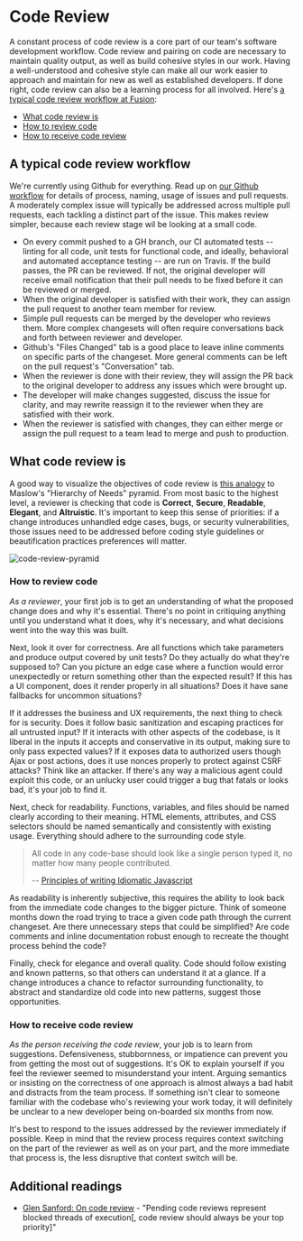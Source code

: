 # Code Review

A constant process of code review is a core part of our team's software
development workflow. Code review and pairing on code are necessary to
maintain quality output, as well as build cohesive styles in our work.
Having a well-understood and cohesive style can make all our work easier
to approach and maintain for new as well as established developers. If
done right, code review can also be a learning process for all involved.
Here's [a typical code review workflow at
Fusion](#a-typical-code-review-workflow):

- [What code review is](#what-code-review-is)
- [How to review code](#how-to-review-code)
- [How to receive code review](#how-to-receive-code-review)

## A typical code review workflow

We're currently using Github for everything. Read up on [our Github
workflow](../tools/github.md) for details of process, naming, usage of issues
and pull requests. A moderately complex issue will typically be addressed
across multiple pull requests, each tackling a distinct part of the issue. This
makes review simpler, because each review stage wil be looking at a small code.

- On every commit pushed to a GH branch, our CI automated tests -- linting for
  all code, unit tests for functional code, and ideally, behavioral and
  automated acceptance testing -- are run on Travis.  If the build passes,
  the PR can be reviewed.  If not, the original developer will receive email
  notification that their pull needs to be fixed before it can be reviewed or
  merged.
- When the original developer is satisfied with their work, they can assign the
  pull request to another team member for review. 
- Simple pull requests can be merged by the developer who reviews them. More
  complex changesets will often require conversations back and forth between
  reviewer and developer. 
- Github's "Files Changed" tab is a good place to leave inline comments on
  specific parts of the changeset. More general comments can be left on the
  pull request's "Conversation" tab.  
- When the reviewer is done with their review, they will assign the PR back to
  the original developer to address any issues which were brought up.
- The developer will make changes suggested, discuss the issue for clarity, and
  may rewrite  reassign it to the reviewer when they are satisfied with their
  work.
- When the reviewer is satisfied with changes, they can either merge or assign
  the pull request to a team lead to merge and push to production.


## What code review is

A good way to visualize the objectives of code review is [this
analogy](http://blog.d3in.org/post/111338685456/maslows-pyramid-of-code-review)
to Maslow's "Hierarchy of Needs" pyramid. From most basic to the highest level,
a reviewer is checking that code is **Correct**, **Secure**, **Readable**,
**Elegant**, and **Altruistic**. It's important to keep this sense of
priorities: if a change introduces unhandled edge cases, bugs, or security
vulnerabilities, those issues need to be addressed before coding style
guidelines or beautification practices preferences will matter.

![code-review-pyramid](https://cloud.githubusercontent.com/assets/665992/7326019/1603bcd2-ea77-11e4-8510-4d7f76ca2ad1.png)


### How to review code

*As a reviewer*, your first job is to get an understanding of what the proposed
change does and why it's essential. There's no point in critiquing anything
until you understand what it does, why it's necessary, and what decisions went
into the way this was built.

Next, look it over for correctness. Are all functions which take parameters and
produce output covered by unit tests? Do they actually do what they're supposed
to? Can you picture an edge case where a function would error unexpectedly or
return something other than the expected result? If this has a UI component,
does it render properly in all situations? Does it have sane fallbacks for
uncommon situations? 

If it addresses the business and UX requirements, the next thing to check for
is security.  Does it follow basic sanitization and escaping practices for all
untrusted input? If it interacts with other aspects of the codebase, is it
liberal in the inputs it accepts and conservative in its output,
making sure to only pass expected values?  If it exposes data to authorized
users though Ajax or post actions, does it use nonces properly to protect
against CSRF attacks?  Think like an attacker. If there's any way a malicious
agent could exploit this code, or an unlucky user could trigger a bug that
fatals or looks bad, it's your job to find it.

Next, check for readability. Functions, variables, and files should be named
clearly according to their meaning. HTML elements, attributes, and CSS
selectors should be named semantically and consistently with existing usage.
Everything should adhere to the surrounding code style. 

> All code in any code-base should look like a single person typed it, no
> matter how many people contributed.  
>
> -- [Principles of writing Idiomatic Javascript](https://github.com/rwaldron/idiomatic.js/)

As readability is inherently subjective, this requires the ability to look back
from the immediate code changes to the bigger picture. Think of someone months
down the road trying to trace a given code path through the current changeset.
Are there unnecessary steps that could be simplified? Are code comments and
inline documentation robust enough to recreate the thought process behind the
code?

Finally, check for elegance and overall quality. Code should follow existing
and known patterns, so that others can understand it at a glance. If a change
introduces a chance to refactor surrounding functionality, to abstract and
standardize old code into new patterns, suggest those opportunities. 


### How to receive code review

*As the person receiving the code review*, your job is to learn from
suggestions. Defensiveness, stubbornness, or impatience can prevent you from
getting the most out of suggestions. It's OK to explain yourself if you feel
the reviewer seemed to misunderstand your intent. Arguing semantics or
insisting on the correctness of one approach is almost always a bad habit and
distracts from the team process. If something isn't clear to someone familiar
with the codebase who's reviewing your work today, it will definitely be
unclear to a new developer being on-boarded six months from now.

It's best to respond to the issues addressed by the reviewer immediately
if possible. Keep in mind that the review process requires context
switching on the part of the reviewer as well as on your part, and the
more immediate that process is, the less disruptive that context
switch will be.

## Additional readings

* [Glen Sanford: On code review](http://glen.nu/ramblings/oncodereview.php) - "Pending code reviews represent blocked threads of execution[, code review should always be your top priority]"

